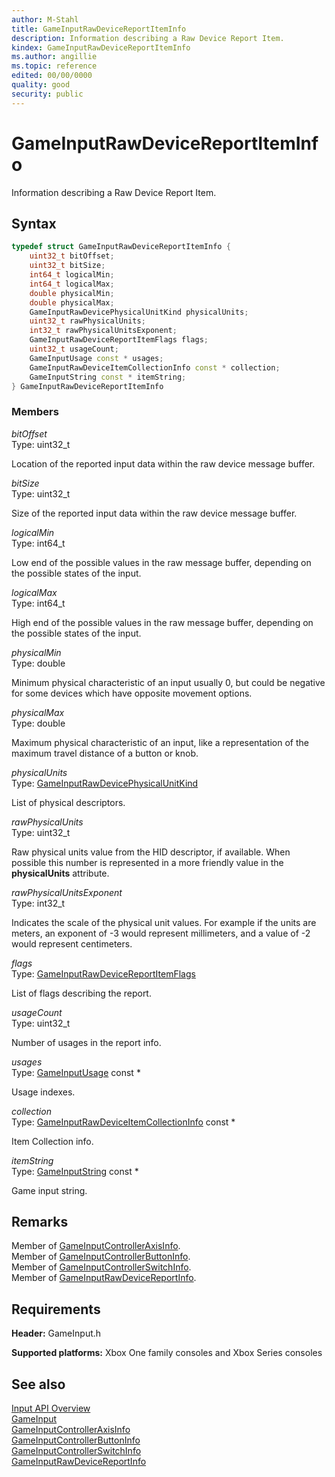 ```yaml
---
author: M-Stahl
title: GameInputRawDeviceReportItemInfo
description: Information describing a Raw Device Report Item.
kindex: GameInputRawDeviceReportItemInfo
ms.author: angillie
ms.topic: reference
edited: 00/00/0000
quality: good
security: public
---
```


# GameInputRawDeviceReportItemInfo  

Information describing a Raw Device Report Item.  

## Syntax  
  
```cpp
typedef struct GameInputRawDeviceReportItemInfo {  
    uint32_t bitOffset;  
    uint32_t bitSize;  
    int64_t logicalMin;  
    int64_t logicalMax;  
    double physicalMin;  
    double physicalMax;  
    GameInputRawDevicePhysicalUnitKind physicalUnits;  
    uint32_t rawPhysicalUnits;  
    int32_t rawPhysicalUnitsExponent;  
    GameInputRawDeviceReportItemFlags flags;  
    uint32_t usageCount;  
    GameInputUsage const * usages;  
    GameInputRawDeviceItemCollectionInfo const * collection;  
    GameInputString const * itemString;  
} GameInputRawDeviceReportItemInfo  
```
  
### Members  
  
*bitOffset*  
Type: uint32_t  
  
Location of the reported input data within the raw device message buffer.  
  
*bitSize*  
Type: uint32_t  
  
Size of the reported input data within the raw device message buffer.  
  
*logicalMin*  
Type: int64_t  
  
Low end of the possible values in the raw message buffer, depending on the possible states of the input.  
  
*logicalMax*  
Type: int64_t  
  
High end of the possible values in the raw message buffer, depending on the possible states of the input.  
  
*physicalMin*  
Type: double  
  
Minimum physical characteristic of an input usually 0, but could be negative for some devices which have opposite movement options.  
  
*physicalMax*  
Type: double  
  
Maximum physical characteristic of an input, like a representation of the maximum travel distance of a button or knob.  
  
*physicalUnits*  
Type: [GameInputRawDevicePhysicalUnitKind](../enums/gameinputrawdevicephysicalunitkind.md)  
  
List of physical descriptors.  
  
*rawPhysicalUnits*  
Type: uint32_t  
  
Raw physical units value from the HID descriptor, if available.
When possible this number is represented in a more friendly value in the **physicalUnits** attribute.

*rawPhysicalUnitsExponent*  
Type: int32_t  
  
Indicates the scale of the physical unit values. For example if the units are meters, an exponent of -3 would represent millimeters, and a value of -2 would represent centimeters.  
  
*flags*  
Type: [GameInputRawDeviceReportItemFlags](../enums/gameinputrawdevicereportitemflags.md)  
  
List of flags describing the report.  
  
*usageCount*  
Type: uint32_t  
  
Number of usages in the report info.  
  
*usages*  
Type: [GameInputUsage](gameinputusage.md) const *  
  
Usage indexes.  
  
*collection*  
Type: [GameInputRawDeviceItemCollectionInfo](gameinputrawdeviceitemcollectioninfo.md) const *  
  
Item Collection info.  
  
*itemString*  
Type: [GameInputString](gameinputstring.md) const *  
  
Game input string.  
  
## Remarks  

Member of [GameInputControllerAxisInfo](gameinputcontrolleraxisinfo.md).  
Member of [GameInputControllerButtonInfo](gameinputcontrollerbuttoninfo.md).  
Member of [GameInputControllerSwitchInfo](gameinputcontrollerswitchinfo.md).  
Member of [GameInputRawDeviceReportInfo](gameinputrawdevicereportinfo.md).  
  
## Requirements  
  
**Header:** GameInput.h
  
**Supported platforms:** Xbox One family consoles and Xbox Series consoles  
  
## See also  

[Input API Overview](../../../../input/overviews/input-overview.md)  
[GameInput](../gameinput_members.md)  
[GameInputControllerAxisInfo](gameinputcontrolleraxisinfo.md)  
[GameInputControllerButtonInfo](gameinputcontrollerbuttoninfo.md)  
[GameInputControllerSwitchInfo](gameinputcontrollerswitchinfo.md)  
[GameInputRawDeviceReportInfo](gameinputrawdevicereportinfo.md)  